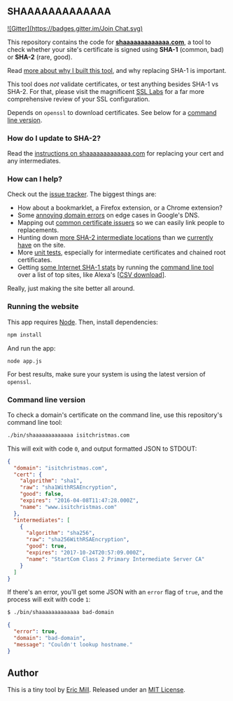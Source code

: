 ## SHAAAAAAAAAAAAA
[![Gitter](https://badges.gitter.im/Join Chat.svg)](https://gitter.im/konklone/shaaaaaaaaaaaaa?utm_source=badge&utm_medium=badge&utm_campaign=pr-badge&utm_content=badge)

This repository contains the code for **[shaaaaaaaaaaaaa.com](https://shaaaaaaaaaaaaa.com)**, a tool to check whether your site's certificate is signed using **SHA-1** (common, bad) or **SHA-2** (rare, good).

Read [more about why I built this tool](https://konklone.com/post/why-google-is-hurrying-the-web-to-kill-sha-1), and why replacing SHA-1 is important.

This tool does *not* validate certificates, or test anything besides SHA-1 vs SHA-2. For that, please visit the magnificent [SSL Labs](https://www.ssllabs.com/ssltest/analyze.html) for a far more comprehensive review of your SSL configuration.

Depends on `openssl` to download certificates. See below for a [command line version](#command-line-version).

### How do I update to SHA-2?

Read the [instructions on shaaaaaaaaaaaaa.com](https://shaaaaaaaaaaaaa.com#sha2-certificate) for replacing your cert and any intermediates.

### How can I help?

Check out the [issue tracker](https://github.com/konklone/shaaaaaaaaaaaaa/issues). The biggest things are:

* How about a bookmarklet, a Firefox extension, or a Chrome extension?
* Some [annoying domain errors](https://github.com/konklone/shaaaaaaaaaaaaa/issues/34) on edge cases in Google's DNS.
* Mapping out [common certificate issuers](https://github.com/konklone/shaaaaaaaaaaaaa/issues/31) so we can easily link people to replacements.
* Hunting down [more SHA-2 intermediate locations](https://github.com/konklone/shaaaaaaaaaaaaa/issues/36) than we [currently have](https://shaaaaaaaaaaaaa.com/#sha2-intermediate) on the site.
* More [unit tests](https://github.com/konklone/shaaaaaaaaaaaaa/blob/master/test/shaaaaa.js), especially for intermediate certificates and chained root certificates.
* Getting [some Internet SHA-1 stats](https://github.com/konklone/shaaaaaaaaaaaaa/issues/16) by running the [command line tool](#command-line-version) over a list of top sites, like Alexa's [[CSV download](https://s3.amazonaws.com/alexa-static/top-1m.csv.zip)].

Really, just making the site better all around.

### Running the website

This app requires [Node](http://nodejs.org). Then, install dependencies:

```bash
npm install
```

And run the app:

```
node app.js
```

For best results, make sure your system is using the latest version of `openssl`.

### Command line version

To check a domain's certificate on the command line, use this repository's command line tool:

```bash
./bin/shaaaaaaaaaaaaa isitchristmas.com
```

This will exit with code `0`, and output formatted JSON to STDOUT:

```json
{
  "domain": "isitchristmas.com",
  "cert": {
    "algorithm": "sha1",
    "raw": "sha1WithRSAEncryption",
    "good": false,
    "expires": "2016-04-08T11:47:28.000Z",
    "name": "www.isitchristmas.com"
  },
  "intermediates": [
    {
      "algorithm": "sha256",
      "raw": "sha256WithRSAEncryption",
      "good": true,
      "expires": "2017-10-24T20:57:09.000Z",
      "name": "StartCom Class 2 Primary Intermediate Server CA"
    }
  ]
}
```

If there's an error, you'll get some JSON with an `error` flag of `true`, and the process will exit with code `1`:

```bash
$ ./bin/shaaaaaaaaaaaaa bad-domain
```

```json
{
  "error": true,
  "domain": "bad-domain",
  "message": "Couldn't lookup hostname."
}
```


## Author

This is a tiny tool by [Eric Mill](https://twitter.com/konklone). Released under an [MIT License](LICENSE).
